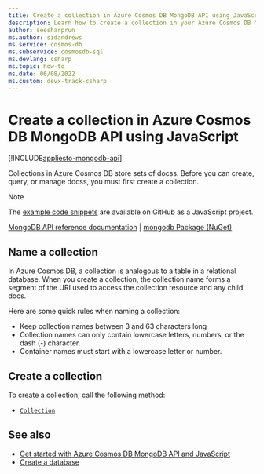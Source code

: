 ```yaml
---
title: Create a collection in Azure Cosmos DB MongoDB API using JavaScript
description: Learn how to create a collection in your Azure Cosmos DB MongoDB API database using the JavaScript SDK.
author: seesharprun
ms.author: sidandrews
ms.service: cosmos-db
ms.subservice: cosmosdb-sql
ms.devlang: csharp
ms.topic: how-to
ms.date: 06/08/2022
ms.custom: devx-track-csharp
---
```


# Create a collection in Azure Cosmos DB MongoDB API using JavaScript

[!INCLUDE[appliesto-mongodb-api](../includes/appliesto-mongodb-api.md)]

Collections in Azure Cosmos DB store sets of docss. Before you can create, query, or manage docss, you must first create a collection.

> [!NOTE]
> The [example code snippets](https://github.com/Azure-Samples/cosmos-db-mongodb-api-javascript-samples) are available on GitHub as a JavaScript project.

[MongoDB API reference documentation](https://docs.mongodb.com/drivers/node) | [mongodb Package (NuGet)](https://www.npmjs.com/package/mongodb)


## Name a collection

In Azure Cosmos DB, a collection is analogous to a table in a relational database. When you create a collection, the collection name forms a segment of the URI used to access the collection resource and any child docs.

Here are some quick rules when naming a collection:

* Keep collection names between 3 and 63 characters long
* Collection names can only contain lowercase letters, numbers, or the dash (-) character.
* Container names must start with a lowercase letter or number.

## Create a collection

To create a collection, call the following method:

* [``Collection``](https://mongodb.github.io/node-mongodb-native/4.5/classes/Db.html#collection)


## See also

- [Get started with Azure Cosmos DB MongoDB API and JavaScript](how-to-javascript-get-started.md)
- [Create a database](how-to-javascript-create-database.md)
